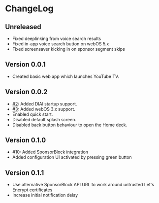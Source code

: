 # ChangeLog

## Unreleased
* Fixed deeplinking from voice search results
* Fixed in-app voice search button on webOS 5.x
* Fixed screensaver kicking in on sponsor segment skips

## Version 0.0.1
* Created basic web app which launches YouTube TV.

## Version 0.0.2
* [#2](https://github.com/FriedChickenButt/youtube-webos/issues/2): Added DIAl startup support.
* [#3](https://github.com/FriedChickenButt/youtube-webos/issues/3): Added webOS 3.x support.
* Enabled quick start.
* Disabled default splash screen.
* Disabled back button behaviour to open the Home deck.

## Version 0.1.0
* [#10](https://github.com/FriedChickenButt/youtube-webos/issues/1): Added SponsorBlock integration
* Added configuration UI activated by pressing green button

## Version 0.1.1
* Use alternative SponsorBlock API URL to work around untrusted Let's Encrypt
  certificates
* Increase initial notification delay
